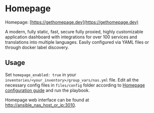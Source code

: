 # Homepage

Homepage: [https://gethomepage.dev](https://gethomepage.dev)

A modern, fully static, fast, secure fully proxied, highly customizable application dashboard with integrations for over 100 services and translations into multiple languages. Easily configured via YAML files or through docker label discovery.

## Usage

Set `homepage_enabled: true` in your `inventories/<your_inventory>/group_vars/nas.yml` file.
Edit all the necessary config files in `files/config` folder according to [Homepage configuration guide](https://gethomepage.dev/v0.7.2/configs/) and run the playbook.

Homepage web interface can be found at [http://ansible_nas_host_or_ip:3010](http://ansible_nas_host_or_ip:3010).
